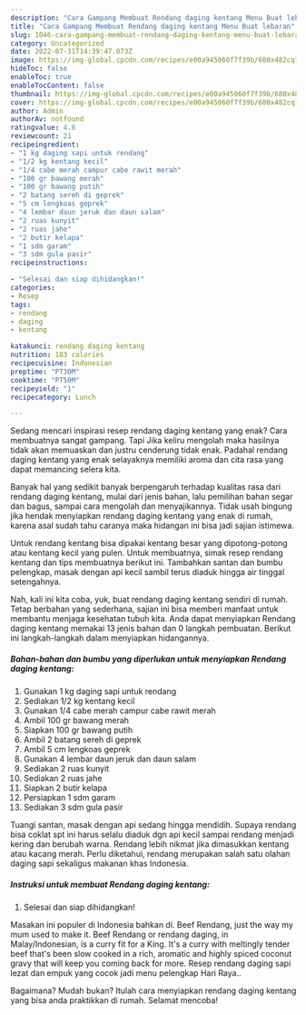 ```yaml
---
description: "Cara Gampang Membuat Rendang daging kentang Menu Buat lebaran"
title: "Cara Gampang Membuat Rendang daging kentang Menu Buat lebaran"
slug: 1046-cara-gampang-membuat-rendang-daging-kentang-menu-buat-lebaran
category: Uncategorized
date: 2022-07-31T14:39:47.073Z
image: https://img-global.cpcdn.com/recipes/e00a945060f7f39b/680x482cq70/rendang-daging-kentang-foto-resep-utama.jpg
hideToc: false
enableToc: true
enableTocContent: false
thumbnail: https://img-global.cpcdn.com/recipes/e00a945060f7f39b/680x482cq70/rendang-daging-kentang-foto-resep-utama.jpg
cover: https://img-global.cpcdn.com/recipes/e00a945060f7f39b/680x482cq70/rendang-daging-kentang-foto-resep-utama.jpg
author: Admin
authorAv: notfound
ratingvalue: 4.8
reviewcount: 21
recipeingredient:
- "1 kg daging sapi untuk rendang"
- "1/2 kg kentang kecil"
- "1/4 cabe merah campur cabe rawit merah"
- "100 gr bawang merah"
- "100 gr bawang putih"
- "2 batang sereh di geprek"
- "5 cm lengkoas geprek"
- "4 lembar daun jeruk dan daun salam"
- "2 ruas kunyit"
- "2 ruas jahe"
- "2 butir kelapa"
- "1 sdm garam"
- "3 sdm gula pasir"
recipeinstructions:

- "Selesai dan siap dihidangkan!"
categories:
- Resep
tags:
- rendang
- daging
- kentang

katakunci: rendang daging kentang 
nutrition: 183 calories
recipecuisine: Indonesian
preptime: "PT30M"
cooktime: "PT50M"
recipeyield: "1"
recipecategory: Lunch

---
```



Sedang mencari inspirasi resep rendang daging kentang yang enak? Cara membuatnya sangat gampang. Tapi Jika keliru mengolah maka hasilnya tidak akan memuaskan dan justru cenderung tidak enak. Padahal rendang daging kentang yang enak selayaknya memiliki aroma dan cita rasa yang dapat memancing selera kita.


Banyak hal yang sedikit banyak berpengaruh terhadap kualitas rasa dari rendang daging kentang, mulai dari jenis bahan, lalu pemilihan bahan segar dan bagus, sampai cara mengolah dan menyajikannya. Tidak usah bingung jika hendak menyiapkan rendang daging kentang yang enak di rumah, karena asal sudah tahu caranya maka hidangan ini bisa jadi sajian istimewa.

Untuk rendang kentang bisa dipakai kentang besar yang dipotong-potong atau kentang kecil yang pulen. Untuk membuatnya, simak resep rendang kentang dan tips membuatnya berikut ini. Tambahkan santan dan bumbu pelengkap, masak dengan api kecil sambil terus diaduk hingga air tinggal setengahnya.


Nah, kali ini kita coba, yuk, buat rendang daging kentang sendiri di rumah. Tetap berbahan yang sederhana, sajian ini bisa memberi manfaat untuk membantu menjaga kesehatan tubuh kita. Anda dapat menyiapkan Rendang daging kentang memakai 13 jenis bahan dan 0 langkah pembuatan. Berikut ini langkah-langkah dalam menyiapkan hidangannya.

<!--inarticleads1-->

##### Bahan-bahan dan bumbu yang diperlukan untuk menyiapkan Rendang daging kentang:

1. Gunakan 1 kg daging sapi untuk rendang
1. Sediakan 1/2 kg kentang kecil
1. Gunakan 1/4 cabe merah campur cabe rawit merah
1. Ambil 100 gr bawang merah
1. Siapkan 100 gr bawang putih
1. Ambil 2 batang sereh di geprek
1. Ambil 5 cm lengkoas geprek
1. Gunakan 4 lembar daun jeruk dan daun salam
1. Sediakan 2 ruas kunyit
1. Sediakan 2 ruas jahe
1. Siapkan 2 butir kelapa
1. Persiapkan 1 sdm garam
1. Sediakan 3 sdm gula pasir


Tuangi santan, masak dengan api sedang hingga mendidih. Supaya rendang bisa coklat spt ini harus selalu diaduk dgn api kecil sampai rendang menjadi kering dan berubah warna. Rendang lebih nikmat jika dimasukkan kentang atau kacang merah. Perlu diketahui, rendang merupakan salah satu olahan daging sapi sekaligus makanan khas Indonesia. 

<!--inarticleads2-->

##### Instruksi untuk membuat Rendang daging kentang:


1. Selesai dan siap dihidangkan!

Masakan ini populer di Indonesia bahkan di. Beef Rendang, just the way my mum used to make it. Beef Rendang or rendang daging, in Malay/Indonesian, is a curry fit for a King. It&#39;s a curry with meltingly tender beef that&#39;s been slow cooked in a rich, aromatic and highly spiced coconut gravy that will keep you coming back for more. Resep rendang daging sapi lezat dan empuk yang cocok jadi menu pelengkap Hari Raya.. 

Bagaimana? Mudah bukan? Itulah cara menyiapkan rendang daging kentang yang bisa anda praktikkan di rumah. Selamat mencoba!
